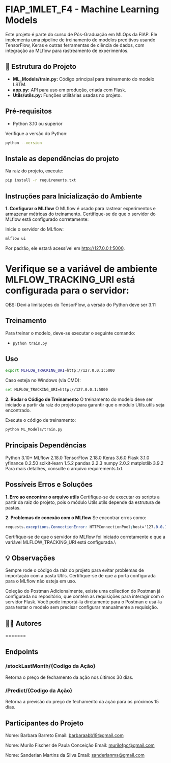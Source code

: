 # FIAP_1MLET_F4 - Machine Learning Models
Este projeto é parte do curso de Pós-Graduação em MLOps da FIAP. Ele implementa uma pipeline de treinamento de modelos preditivos usando TensorFlow, Keras e outras ferramentas de ciência de dados, com integração ao MLflow para rastreamento de experimentos.

## 📂 Estrutura do Projeto
- **ML_Models/train.py:** Código principal para treinamento do modelo LSTM.
- **app.py:** API para uso em produção, criada com Flask.
- **Utils/utils.py:** Funções utilitárias usadas no projeto.

## Pré-requisitos
- Python 3.10 ou superior

Verifique a versão do Python:
```bash
python --version
```

## Instale as dependências do projeto
Na raiz do projeto, execute:
```bash
pip install -r requirements.txt
```

## Instruções para Inicialização do Ambiente
**1. Configurar o MLflow**
O MLflow é usado para rastrear experimentos e armazenar métricas do treinamento. Certifique-se de que o servidor do MLflow está configurado corretamente:

Inicie o servidor do MLflow:

```bash
mlflow ui
```
Por padrão, ele estará acessível em http://127.0.0.1:5000.

Verifique se a variável de ambiente MLFLOW_TRACKING_URI está configurada para o servidor:
=======
OBS: Devi a limitações do TensorFlow, a versão do Python deve ser 3.11

## Treinamento

Para treinar o modelo, deve-se executar o seguinte comando:

- `python train.py`

## Uso

```bash
export MLFLOW_TRACKING_URI=http://127.0.0.1:5000
```
Caso esteja no Windows (via CMD):
```bash
set MLFLOW_TRACKING_URI=http://127.0.0.1:5000
```

**2. Rodar o Código de Treinamento**
O treinamento do modelo deve ser iniciado a partir da raiz do projeto para garantir que o módulo Utils.utils seja encontrado.

Execute o código de treinamento:

```bash
python ML_Models/train.py
```

## Principais Dependências
Python 3.10+
MLflow 2.18.0
TensorFlow 2.18.0
Keras 3.6.0
Flask 3.1.0
yfinance 0.2.50
scikit-learn 1.5.2
pandas 2.2.3
numpy 2.0.2
matplotlib 3.9.2
Para mais detalhes, consulte o arquivo requirements.txt.

## Possíveis Erros e Soluções
**1. Erro ao encontrar o arquivo utils** 
Certifique-se de executar os scripts a partir da raiz do projeto, pois o módulo Utils.utils depende da estrutura de pastas.

**2. Problemas de conexão com o MLflow**
Se encontrar erros como:

```css
requests.exceptions.ConnectionError: HTTPConnectionPool(host='127.0.0.1', port=8080)
```
Certifique-se de que o servidor do MLflow foi iniciado corretamente e que a variável MLFLOW_TRACKING_URI está configurada.\

## 💡 Observações
Sempre rode o código da raiz do projeto para evitar problemas de importação com a pasta Utils.
Certifique-se de que a porta configurada para o MLflow não esteja em uso.

Coleção do Postman
Adicionalmente, existe uma collection do Postman já configurada no repositório, que contém as requisições para interagir com o servidor Flask. Você pode importá-la diretamente para o Postman e usá-la para testar o modelo sem precisar configurar manualmente a requisição.

## 👩‍💻 Autores
=======
## Endpoints

### /stockLastMonth/{Codigo da Ação}

Retorna o preço de fechamento da ação nos últimos 30 dias.

### /Predict/{Codigo da Ação}

Retorna a previsão do preço de fechamento da ação para os próximos 15 dias.

## Participantes do Projeto

Nome: Barbara Barreto
Email: barbaraabb19@gmail.com

Nome: Murilo Fischer de Paula Conceição
Email: murilofpc@gmail.com

Nome: Sanderlan Martins da Silva
Email: sanderlanms@gmail.com